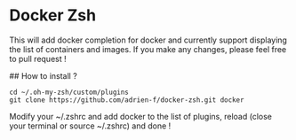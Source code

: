 Docker Zsh
==========

This will add docker completion for docker and currently support displaying the list of containers and images. If you make any changes, please feel free to pull request !

## How to install ?

```
cd ~/.oh-my-zsh/custom/plugins
git clone https://github.com/adrien-f/docker-zsh.git docker
```

Modify your ~/.zshrc and add docker to the list of plugins, reload (close your terminal or source ~/.zshrc) and done !

